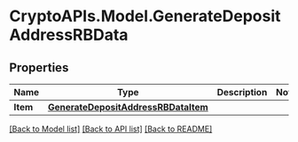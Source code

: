 # CryptoAPIs.Model.GenerateDepositAddressRBData

## Properties

Name | Type | Description | Notes
------------ | ------------- | ------------- | -------------
**Item** | [**GenerateDepositAddressRBDataItem**](GenerateDepositAddressRBDataItem.md) |  | 

[[Back to Model list]](../README.md#documentation-for-models) [[Back to API list]](../README.md#documentation-for-api-endpoints) [[Back to README]](../README.md)

